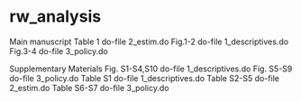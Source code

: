 # rw_analysis

Main manuscript
Table 1 do-file 2_estim.do
Fig.1-2 do-file 1_descriptives.do
Fig.3-4 do-file 3_policy.do

Supplementary Materials
Fig. S1-S4,S10 do-file 1_descriptives.do
Fig. S5-S9 do-file 3_policy.do
Table S1 do-file 1_descriptives.do 
Table S2-S5 do-file 2_estim.do 
Table S6-S7 do-file 3_policy.do
